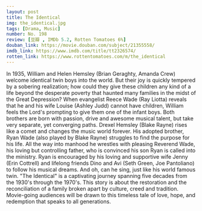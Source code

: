 ```yaml
---
layout: post 
title: The Identical
img: the_identical.jpg
tags: [Drama, Music]
number: No. 198
review: [豆瓣 , IMDb 5.2, Rotten Tomatoes 6%]
douban_link: https://movie.douban.com/subject/21355558/
imdb_link: https://www.imdb.com/title/tt2326574/
rotten_link: https://www.rottentomatoes.com/m/the_identical
---
```


In 1935, William and Helen Hemsley (Brian Geraghty, Amanda Crew) welcome identical twin boys into the world. But their joy is quickly tempered by a sobering realization; how could they give these children any kind of a life beyond the desperate poverty that haunted many families in the midst of the Great Depression? When evangelist Reece Wade (Ray Liotta) reveals that he and his wife Louise (Ashley Judd) cannot have children, William feels the Lord's prompting to give them one of the infant boys. Both brothers are born with passion, drive and awesome musical talent, but take very separate, yet converging paths. Drexel Hemsley (Blake Rayne) rises like a comet and changes the music world forever. His adopted brother, Ryan Wade (also played by Blake Rayne) struggles to find the purpose for his life. All the way into manhood he wrestles with pleasing Reverend Wade, his loving but controlling father, who is convinced his son Ryan is called into the ministry. Ryan is encouraged by his loving and supportive wife Jenny (Erin Cottrell) and lifelong friends Dino and Avi (Seth Green, Joe Pantoliano) to follow his musical dreams. And oh, can he sing, just like his world famous twin. "The Identical" is a captivating journey spanning five decades from the 1930's through the 1970's. This story is about the restoration and the reconciliation of a family broken apart by culture, creed and tradition. Movie-going audiences will be drawn to this timeless tale of love, hope, and redemption that speaks to all generations.